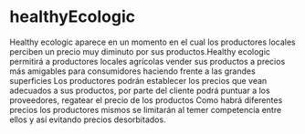 # healthyEcologic
Healthy ecologic aparece en un momento en el cual los productores locales perciben un precio muy diminuto por sus productos.Healthy ecologic permitirá a productores locales agrícolas vender sus productos a precios más amigables para consumidores haciendo frente a las grandes superficies  Los productores podrán establecer los precios que vean adecuados a sus productos, por parte del cliente podrá puntuar a los proveedores, regatear el precio de los productos  Como habrá diferentes precios los productores mismos se limitarán al temer competencia entre ellos y así evitando precios desorbitados.
